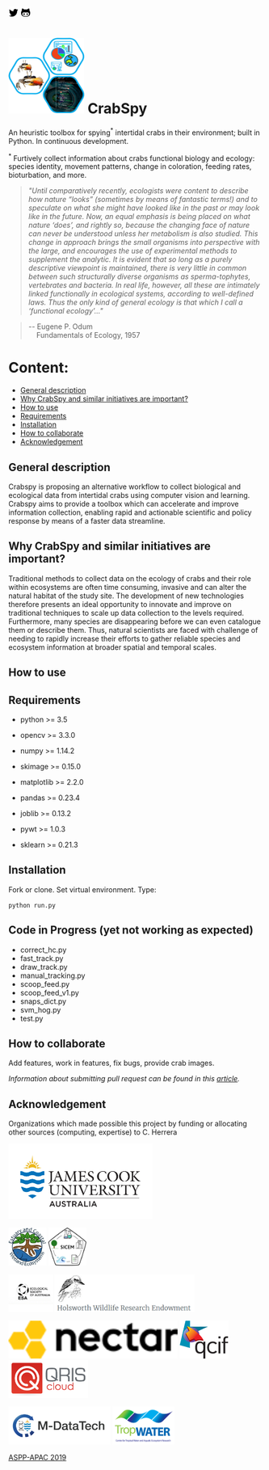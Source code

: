 <!-- Created by Cesar Herrera -->
[![alt text][1.2]][1]
[![alt text][2.2]][2]
<!-- icons without padding -->
[1.2]: images/logos/twittericon2.png (icon without padding)
[2.2]: images/logos/githubicon2.png (github icon without padding)
<!-- links to accounts -->
[1]: http://www.twitter.com/CexyNature
[2]: http://www.github.com/CexyNature
<!-- End -->

<img src="images/logos/pseudo_logo.jpg" width="150" height="150"> CrabSpy
==========

An heuristic toolbox for spying<sup>*</sup> intertidal crabs in their environment; built in Python. In continuous development.

<sup>*</sup> Furtively collect information about crabs functional biology and ecology: species identity, movement patterns, change in coloration, feeding rates, bioturbation, and more. 


> *"Until comparatively recently, ecologists were content to describe how nature “looks” (sometimes by means of fantastic
 terms!) and to speculate on what she might have looked like in the past or may look like in the future. 
 Now, an equal emphasis is being placed on what nature ‘does’, and rightly so, because the changing face 
 of nature can never be understood unless her metabolism is also studied. This change in approach brings 
 the small organisms into perspective with the large, and encourages the use of experimental methods to 
 supplement the analytic. It is evident that so long as a purely descriptive viewpoint is maintained, 
 there is very little in common between such structurally diverse organisms as sperma-tophytes, 
 vertebrates and bacteria. In real life, however, all these are intimately linked functionally in 
 ecological systems, according to well-defined laws. Thus the only kind of general ecology is that which
 I call a ‘functional ecology’..."*

> -- Eugene P. Odum <br>
> &nbsp;&nbsp;&nbsp; Fundamentals of Ecology, 1957

# Content:

- [General description](#General-description)
- [Why CrabSpy and similar initiatives are important?](#Why-CrabSpy-and-similar-initiatives-are-important?)
- [How to use](#How-to-use)
- [Requirements](#Requirements)
- [Installation](#Installation)
- [How to collaborate](#How-to-collaborate)
- [Acknowledgement](#Acknowledgement)

## General description

Crabspy is proposing an alternative workflow to collect biological and ecological data from intertidal crabs using computer vision and learning. Crabspy aims to provide a toolbox which can accelerate and improve information collection, enabling rapid and actionable scientific and policy response by means of a faster data streamline.


## Why CrabSpy and similar initiatives are important?

Traditional methods to collect data on the ecology of crabs and their role within ecosystems are often time consuming, invasive and can alter the natural habitat of the study site. The development of new technologies therefore presents an ideal opportunity to innovate and improve on traditional techniques to scale up data collection to the levels required.
Furthermore, many species are disappearing before we can even catalogue them or describe them. Thus, natural scientists are faced with challenge of needing to rapidly increase their efforts to gather reliable species and ecosystem information at broader spatial and temporal scales.

## How to use



## Requirements

- python >= 3.5

- opencv >= 3.3.0

- numpy >= 1.14.2

- skimage >= 0.15.0

- matplotlib >= 2.2.0

- pandas >= 0.23.4

- joblib >= 0.13.2

- pywt >= 1.0.3

- sklearn >= 0.21.3

## Installation

Fork or clone. Set virtual environment. Type:
```
python run.py
```

## Code in Progress (yet not working as expected)

- correct_hc.py
- fast_track.py
- draw_track.py
- manual_tracking.py
- scoop_feed.py
- scoop_feed_v1.py
- snaps_dict.py
- svm_hog.py
- test.py



## How to collaborate

Add features, work in features, fix bugs, provide crab images.

*Information about submitting pull request can be found in this [article](https://code.tutsplus.com/tutorials/how-to-collaborate-on-github--net-34267).*


## Acknowledgement

Organizations which made possible this project by funding or allocating other sources (computing, expertise) to C. Herrera

<img src="images/logos/JCU.jpg" height="150">

<img src="images/logos/ECWE.jpeg" width="75" height="75"> <img src="images/logos/SICEM.png" width="75" height="75">


<img src="images/logos/ESA_logo.png" height="75"> <img src="images/logos/Holsworth.png" height="75">


<img src="images/logos/nectardirectorate-logo.png" height="75"> <img src="images/logos/qcif.png" height="75"> <img src="images/logos/qris-logo.png" height="75">

<img src="images/logos/Mdatatech.PNG" height="75"> <img src="images/logos/TropWATER.jpg" height="75">

[ASPP-APAC 2019](https://scipy-school.org/)